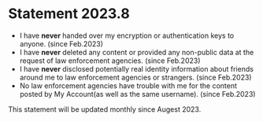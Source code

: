 # Statement 2023.8

- I have **never** handed over my encryption or authentication keys to anyone. (since Feb.2023)
- I have **never** deleted any content or provided any non-public data at the request of law enforcement agencies. (since Feb.2023)
- I have **never** disclosed potentially real identity information about friends around me to law enforcement agencies or strangers. (since Feb.2023)
- No law enforcement agencies have trouble with me for the content posted by My Account(as well as the same username). (since Feb.2023)


This statement will be updated monthly since Augest 2023. 
